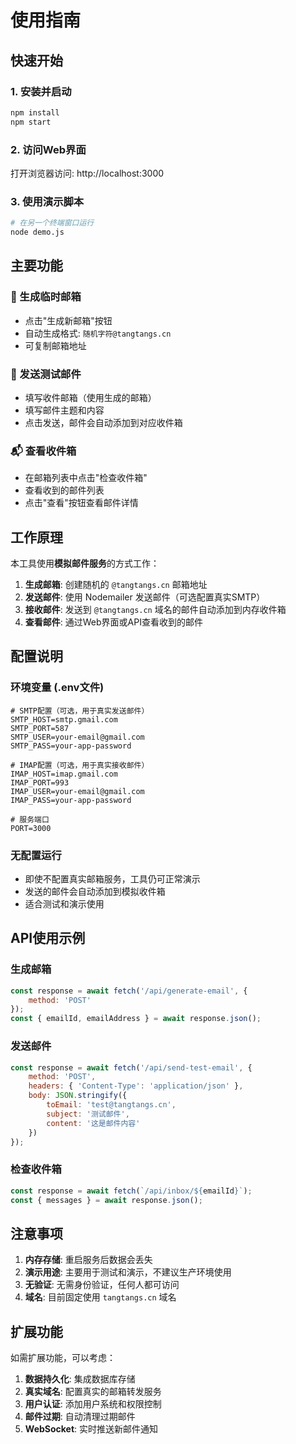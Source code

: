 # 使用指南

## 快速开始

### 1. 安装并启动
```bash
npm install
npm start
```

### 2. 访问Web界面
打开浏览器访问: http://localhost:3000

### 3. 使用演示脚本
```bash
# 在另一个终端窗口运行
node demo.js
```

## 主要功能

### 🎯 生成临时邮箱
- 点击"生成新邮箱"按钮
- 自动生成格式: `随机字符@tangtangs.cn`
- 可复制邮箱地址

### 📧 发送测试邮件
- 填写收件邮箱（使用生成的邮箱）
- 填写邮件主题和内容
- 点击发送，邮件会自动添加到对应收件箱

### 📬 查看收件箱
- 在邮箱列表中点击"检查收件箱"
- 查看收到的邮件列表
- 点击"查看"按钮查看邮件详情

## 工作原理

本工具使用**模拟邮件服务**的方式工作：

1. **生成邮箱**: 创建随机的 `@tangtangs.cn` 邮箱地址
2. **发送邮件**: 使用 Nodemailer 发送邮件（可选配置真实SMTP）
3. **接收邮件**: 发送到 `@tangtangs.cn` 域名的邮件自动添加到内存收件箱
4. **查看邮件**: 通过Web界面或API查看收到的邮件

## 配置说明

### 环境变量 (.env文件)
```env
# SMTP配置（可选，用于真实发送邮件）
SMTP_HOST=smtp.gmail.com
SMTP_PORT=587
SMTP_USER=your-email@gmail.com
SMTP_PASS=your-app-password

# IMAP配置（可选，用于真实接收邮件）
IMAP_HOST=imap.gmail.com
IMAP_PORT=993
IMAP_USER=your-email@gmail.com
IMAP_PASS=your-app-password

# 服务端口
PORT=3000
```

### 无配置运行
- 即使不配置真实邮箱服务，工具仍可正常演示
- 发送的邮件会自动添加到模拟收件箱
- 适合测试和演示使用

## API使用示例

### 生成邮箱
```javascript
const response = await fetch('/api/generate-email', {
    method: 'POST'
});
const { emailId, emailAddress } = await response.json();
```

### 发送邮件
```javascript
const response = await fetch('/api/send-test-email', {
    method: 'POST',
    headers: { 'Content-Type': 'application/json' },
    body: JSON.stringify({
        toEmail: 'test@tangtangs.cn',
        subject: '测试邮件',
        content: '这是邮件内容'
    })
});
```

### 检查收件箱
```javascript
const response = await fetch(`/api/inbox/${emailId}`);
const { messages } = await response.json();
```

## 注意事项

1. **内存存储**: 重启服务后数据会丢失
2. **演示用途**: 主要用于测试和演示，不建议生产环境使用
3. **无验证**: 无需身份验证，任何人都可访问
4. **域名**: 目前固定使用 `tangtangs.cn` 域名

## 扩展功能

如需扩展功能，可以考虑：

1. **数据持久化**: 集成数据库存储
2. **真实域名**: 配置真实的邮箱转发服务
3. **用户认证**: 添加用户系统和权限控制
4. **邮件过期**: 自动清理过期邮件
5. **WebSocket**: 实时推送新邮件通知